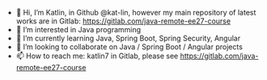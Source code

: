 - 👋 Hi, I’m Katlin, in Github @kat-lin, however my main repository of latest works are in Gitlab: https://gitlab.com/java-remote-ee27-course
- 👀 I’m interested in Java programming
- 🌱 I’m currently learning Java, Spring Boot, Spring Security, Angular
- 💞️ I’m looking to collaborate on Java / Spring Boot / Angular projects
- 📫 How to reach me: katlin7 in Gitlab, please see https://gitlab.com/java-remote-ee27-course

<!---
kat-lin/kat-lin is a ✨ special ✨ repository because its `README.md` (this file) appears on your GitHub profile.
You can click the Preview link to take a look at your changes.
--->

